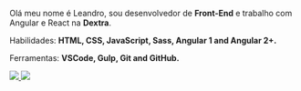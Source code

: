 <p align="left"> 
  Olá meu nome é Leandro, sou desenvolvedor de <strong>Front-End</strong> e trabalho com Angular e React na <strong>Dextra</strong>.
</p>

<p align="left">
  Habilidades: <strong>HTML, CSS, JavaScript, Sass, Angular 1 and Angular 2+.</strong>
</p>

<p align="left">
  Ferramentas: <strong>VSCode, Gulp, Git and GitHub.</strong>
</p>

<p align="left">
  <a href="https://www.linkedin.com/in/leandro9893" target="_blank" alt="Linkedin">
    <img src="https://img.shields.io/badge/-Linkedin-0e76a8?style=for-the-badge&logo=Linkedin&logoColor=white&link=https://www.linkedin.com/in/leandro9893" />
  </a>

  <a href="https://www.instagram.com/lcpereira.dev/" target="_blank" alt="Instagram">
    <img src="https://img.shields.io/badge/-Instagram-DF0174?style=for-the-badge&logo=instagram&logoColor=white&link=https://www.instagram.com/lcpereira.dev/"/>
  </a>
</p>  
